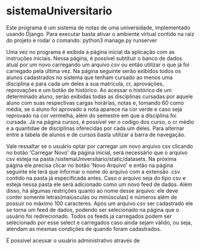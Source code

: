# sistemaUniversitario
  Este programa é um sistema de notas de uma universidade, implementado usando Django. Para executar basta ativar o ambiente virtual contido na raiz do projeto e rodar o comando: python3 manage.py runserver
  
  Uma vez no programa é exibida a página inicial da aplicação com as instruções iniciais. Nessa página, é possível subtituir o banco de dados atual por um novo carregando um arquivo csv ou então utilizar o que já foi carregado pela última vez. Na página seguinte serão exibidos todos os alunos cadastrados no sistema que tenham cursado ao menos uma disciplina e para cada um deles a sua matrícula, cr, aprovações, reprovações e um botão de histórico. Ao acessar o histórico de um determinado aluno, serão exibidas todas as disciplinas cursadas por aquele aluno com suas respectivas cargas horárias, notas e, tomando 60 como média, se o aluno foi aprovado a nota aparece na cor verde e caso seja reprovado na cor vermelha, além do semestre em que a disciplina foi cursada. Já na página cursos, é possível ver o codigo dos curso, o cr médio e a quantidae de disciplinas oferecidas por cada um deles. Para alternar entre a tabela de alunos e de cursos basta utilizar a barra de navegação.

  Vale ressaltar se o usuário optar por carregar um novo arquivo csv clicando no botão 'Carregar Novo' da página inicial, será necessário que o arquivo csv esteja na pasta /sistemaUniversitario/static/datasets. Na próxima página ele precisa clicar no botão 'Novo Arquivo' e então na página seguinte ele terá que informar o nome do arquivo com a extensão .csv contido na pasta já especificada antes. Caso o arquivo seja do tipo csv e esteja nessa pasta ele será adicionado como um novo feed de dados. Além disso, há algumas restrições quanto ao nome desse arquivo: ele deve conter somente letras(maiúsculas ou minúsculas) e números além de possuir no máximo 100 caracteres. Após um arquivo csv ser cadastrado ele se torna um feed de dados, podendo ser selecionado na página que o usuário foi redirecionado. Todos os feeds ja carregados podem ser selecionado por esse select e carregados caso ainda sejam válido, ou seja, atendam as mesmas condições de quando foram cadastrados.

  É possível acessar o usuário administrativo através de
